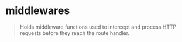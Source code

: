 # middlewares

> Holds middleware functions used to intercept and process HTTP requests before they reach the route handler.
